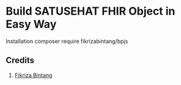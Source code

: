 # Build SATUSEHAT FHIR Object in Easy Way

Installation
composer require fikrizabintang/bpjs

## Credits
1. [Fikriza Bintang](https://github.com/fikrizabintang)
